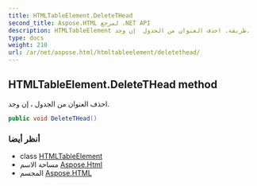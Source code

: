 ```yaml
---
title: HTMLTableElement.DeleteTHead
second_title: Aspose.HTML لمرجع .NET API
description: HTMLTableElement طريقة. احذف العنوان من الجدول  إن وجد.
type: docs
weight: 210
url: /ar/net/aspose.html/htmltableelement/deletethead/
---
```

## HTMLTableElement.DeleteTHead method

احذف العنوان من الجدول ، إن وجد.

```csharp
public void DeleteTHead()
```

### أنظر أيضا

* class [HTMLTableElement](../)
* مساحة الاسم [Aspose.Html](../../htmltableelement/)
* المجسم [Aspose.HTML](../../../)


